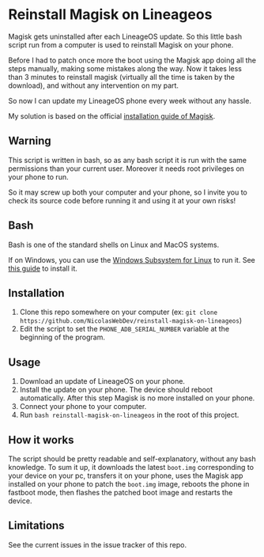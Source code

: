 # Reinstall Magisk on Lineageos

Magisk gets uninstalled after each LineageOS update. So this little bash script run from a computer is used to reinstall Magisk on your phone.

Before I had to patch once more the boot using the Magisk app doing all the steps manually, making some mistakes along the way. Now it takes less than 3 minutes to reinstall magisk (virtually all the time is taken by the download), and without any intervention on my part.

So now I can update my LineageOS phone every week without any hassle.

My solution is based on the official [installation guide of Magisk](https://topjohnwu.github.io/Magisk/install.html).

## Warning

This script is written in bash, so as any bash script it is run with the same permissions than your current user.
Moreover it needs root privileges on your phone to run.

So it may screw up both your computer and your phone, so I invite you to check its source code before running it and using it at your own risks!

## Bash

Bash is one of the standard shells on Linux and MacOS systems.

If on Windows, you can use the [Windows Subsystem for Linux](https://en.wikipedia.org/wiki/Windows_Subsystem_for_Linux) to run it. See [this guide](https://docs.microsoft.com/en-us/windows/wsl/install) to install it.

## Installation

1. Clone this repo somewhere on your computer (ex: `git clone https://github.com/NicolasWebDev/reinstall-magisk-on-lineageos`)
2. Edit the script to set the `PHONE_ADB_SERIAL_NUMBER` variable at the beginning of the program.

## Usage

1. Download an update of LineageOS on your phone.
2. Install the update on your phone. The device should reboot automatically. After this step Magisk is no more installed on your phone.
4. Connect your phone to your computer.
5. Run `bash reinstall-magisk-on-lineageos` in the root of this project.

## How it works

The script should be pretty readable and self-explanatory, without any bash knowledge.
To sum it up, it downloads the latest `boot.img` corresponding to your device on your pc, transfers it on your phone, uses the Magisk app installed on your phone to patch the `boot.img` image, reboots the phone in fastboot mode, then flashes the patched boot image and restarts the device.

## Limitations

See the current issues in the issue tracker of this repo.
